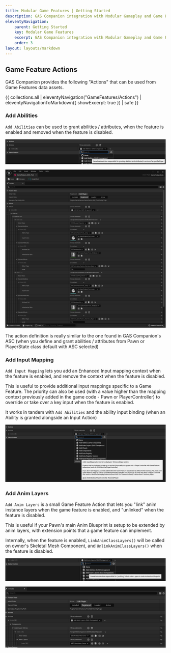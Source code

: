 ```yaml
---
title: Modular Game Features | Getting Started
description: GAS Companion integration with Modular Gameplay and Game Features
eleventyNavigation:
    parent: Getting Started
    key: Modular Game Features
    excerpt: GAS Companion integration with Modular Gameplay and Game Features
    order: 3
layout: layouts/markdown
---
```


## Game Feature Actions

GAS Companion provides the following "Actions" that can be used from Game Features data assets.

{{ collections.all | eleventyNavigation("GameFeatures/Actions") |  eleventyNavigationToMarkdown({ showExcerpt: true }) | safe }}


### Add Abilities

`Add Abilities` can be used to grant abilities / attributes, when the feature is enabled and removed when the feature is disabled.

![](add_abilities.png)

![](add_abilities_01.png)

The action definition is really similar to the one found in GAS Companion's ASC (when you define and grant abilities / attributes from Pawn or PlayerState class default with ASC selected)

### Add Input Mapping

`Add Input Mapping` lets you add an Enhanced Input mapping context when the feature is enabled, and remove the context when the feature is disabled.

This is useful to provide additional input mappings specific to a Game Feature. The priority can also be used (with a value higher than the mapping context previously added in the game code - Pawn or PlayerController) to override or take over a key input when the feature is enabled.

It works in tandem with `Add Abilities` and the ability input binding (when an Ability is granted alongside an Input Action)

![](add_input_mapping.png)

### Add Anim Layers

`Add Anim Layers` is a small Game Feature Action that lets you "link" anim instance layers when the game feature is enabled, and "unlinked" when the feature is disabled.

This is useful if your Pawn's main Anim Blueprint is setup to be extended by anim layers, with extension points that a game feature can implement.

Internally, when the feature is enabled, `LinkAnimClassLayers()` will be called on owner's Skeletal Mesh Component, and `UnlinkAnimClassLayers()` when the feature is disabled.

![](add_anim_layers.png)

![](add_anim_layers_01.png)